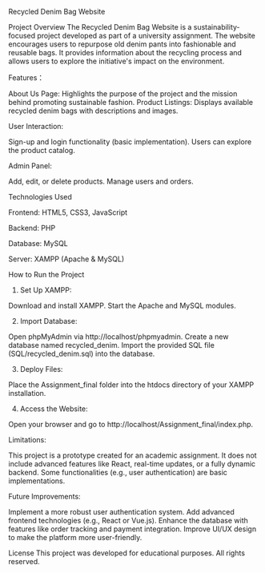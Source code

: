 Recycled Denim Bag Website

Project Overview
The Recycled Denim Bag Website is a sustainability-focused project developed as part of a university assignment. The website encourages users to repurpose old denim pants into fashionable and reusable bags. It provides information about the recycling process and allows users to explore the initiative's impact on the environment.

Features：

About Us Page: Highlights the purpose of the project and the mission behind promoting sustainable fashion.
Product Listings: Displays available recycled denim bags with descriptions and images.

User Interaction:

Sign-up and login functionality (basic implementation).
Users can explore the product catalog.

Admin Panel:

Add, edit, or delete products.
Manage users and orders.

Technologies Used

Frontend:
HTML5, CSS3, JavaScript

Backend:
PHP

Database:
MySQL

Server:
XAMPP (Apache & MySQL)

How to Run the Project

1. Set Up XAMPP:

Download and install XAMPP.
Start the Apache and MySQL modules.

2. Import Database:

Open phpMyAdmin via http://localhost/phpmyadmin.
Create a new database named recycled_denim.
Import the provided SQL file (SQL/recycled_denim.sql) into the database.

3. Deploy Files:

Place the Assignment_final folder into the htdocs directory of your XAMPP installation.

4. Access the Website:

Open your browser and go to http://localhost/Assignment_final/index.php.

Limitations:

This project is a prototype created for an academic assignment.
It does not include advanced features like React, real-time updates, or a fully dynamic backend.
Some functionalities (e.g., user authentication) are basic implementations.

Future Improvements:

Implement a more robust user authentication system.
Add advanced frontend technologies (e.g., React or Vue.js).
Enhance the database with features like order tracking and payment integration.
Improve UI/UX design to make the platform more user-friendly.

License
This project was developed for educational purposes. All rights reserved.

